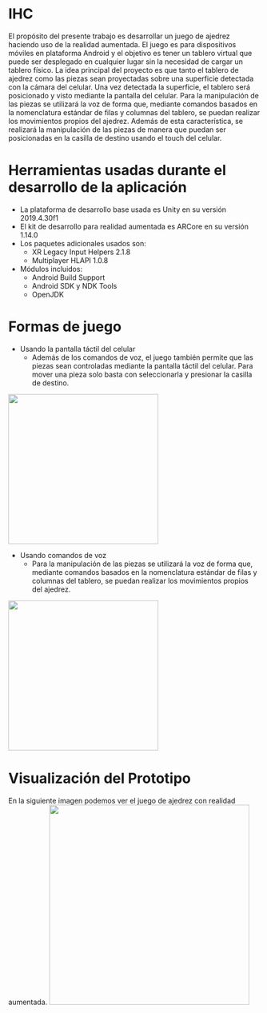 # IHC
El propósito del presente trabajo es desarrollar un juego de ajedrez haciendo uso de la realidad aumentada. El juego es para dispositivos móviles en plataforma Android y el objetivo es tener un tablero virtual que puede ser desplegado en cualquier lugar sin la necesidad de cargar un tablero físico. La idea principal del proyecto es que tanto el tablero de ajedrez como las piezas sean proyectadas sobre una superficie detectada con la cámara del celular. Una vez detectada la superficie, el tablero será posicionado y visto mediante la pantalla del celular. Para la manipulación de las piezas se utilizará la voz de forma que, mediante comandos basados en la nomenclatura estándar de filas y columnas del tablero, se puedan realizar los movimientos propios del ajedrez. Además de esta característica, se realizará la manipulación de las piezas de manera que puedan ser posicionadas en la casilla de destino usando el touch del celular.
# Herramientas usadas durante el desarrollo de la aplicación
* La plataforma de desarrollo base usada es Unity en su versión 2019.4.30f1
* El kit de desarrollo para realidad aumentada es ARCore en su versión 1.14.0
* Los paquetes adicionales usados son:
  * XR Legacy Input Helpers 2.1.8
  * Multiplayer HLAPI 1.0.8
* Módulos incluidos:
  * Android Build Support
  * Android SDK y NDK Tools
  * OpenJDK
# Formas de juego
* Usando la pantalla táctil del celular
  * Además de los comandos de voz, el juego también permite que las piezas sean controladas mediante la pantalla táctil del celular. Para mover una pieza solo basta con seleccionarla y presionar la casilla de destino.

<img src="https://user-images.githubusercontent.com/63762044/138613197-e928d252-c242-458d-8cc2-36a4d652906f.png" width="300"/>

* Usando comandos de voz
  *  Para la manipulación de las piezas se utilizará la voz de forma que, mediante comandos basados en la nomenclatura estándar de filas y columnas del tablero, se puedan realizar los movimientos propios del ajedrez.

<img src="https://user-images.githubusercontent.com/63762044/138613262-0ac5203c-6a34-44a9-a21f-0022887e2b89.png" width="300"/>

# Visualización del Prototipo
En la siguiente imagen podemos ver el juego de ajedrez con realidad aumentada.
<img src="https://user-images.githubusercontent.com/63762044/138613598-0bb135d8-7666-4dcd-9fdf-8ea66a6d00e0.jpg" width="400"/>
